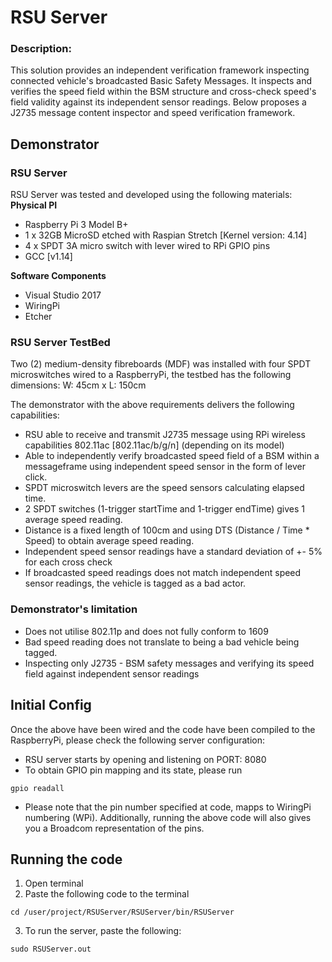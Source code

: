 # RSU Server

### Description:
This solution provides an independent verification framework inspecting connected vehicle's broadcasted Basic Safety Messages. It inspects and verifies the speed field within the BSM structure and cross-check speed's field validity against its independent sensor readings. Below proposes a J2735 message content inspector and speed verification framework. 

## Demonstrator 
### RSU Server
RSU Server was tested and developed using the following materials:</br>
**Physical PI** 
* Raspberry Pi 3 Model B+
* 1 x 32GB MicroSD etched with Raspian Stretch [Kernel version: 4.14]
* 4 x SPDT 3A micro switch with lever wired to RPi GPIO pins
* GCC [v1.14]

**Software Components**
- Visual Studio 2017
- WiringPi
- Etcher

### RSU Server TestBed
Two (2) medium-density fibreboards (MDF) was installed with four SPDT microswitches wired to a RaspberryPi, the testbed has the following dimensions: W: 45cm x L: 150cm

The demonstrator with the above requirements delivers the following capabilities:
- RSU able to receive and transmit J2735 message using RPi wireless capabilities 802.11ac [802.11ac/b/g/n] (depending on its model)
- Able to independently verify broadcasted speed field of a BSM within a messageframe using independent speed sensor in the form of lever click.
- SPDT microswitch levers are the speed sensors calculating elapsed time.
- 2 SPDT switches (1-trigger startTime and 1-trigger endTime) gives 1 average speed reading.
- Distance is a fixed length of 100cm and using DTS (Distance / Time * Speed) to obtain average speed reading.
- Independent speed sensor readings have a standard deviation of +- 5% for each cross check
- If broadcasted speed readings does not match independent speed sensor readings, the vehicle is tagged as a bad actor. 

### Demonstrator's limitation
- Does not utilise 802.11p and does not fully conform to 1609
- Bad speed reading does not translate to being a bad vehicle being tagged. 
- Inspecting only J2735 - BSM safety messages and verifying its speed field against independent sensor readings



## Initial Config
Once the above have been wired and the code have been compiled to the RaspberryPi, please check the following server configuration:</br>
- RSU server starts by opening and listening on PORT: 8080
- To obtain GPIO pin mapping and its state, please run
```Linux cmd
gpio readall
```
- Please note that the pin number specified at code, mapps to WiringPi numbering (WPi). Additionally, running the above code will also gives you a Broadcom representation of the pins. 


## Running the code
1. Open terminal
2. Paste the following code to the terminal
```Linux cmd
cd /user/project/RSUServer/RSUServer/bin/RSUServer
```
3. To run the server, paste the following:
```Linux cmd
sudo RSUServer.out
```

